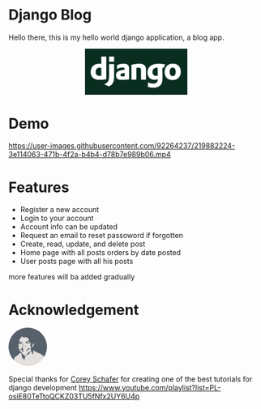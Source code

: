# Django Blog

Hello there, this is my hello world django application, a blog app.

<div style="display: flex; justify-content:center; align-items:center">
    <img src="README/django.png" style="max-width:100%; width:40%;text-align:center" alt="" srcset="">
</div>

# Demo


https://user-images.githubusercontent.com/92264237/219882224-3e114063-471b-4f2a-b4b4-d78b7e989b06.mp4




# Features

* Register a new account
* Login to your account
* Account info can be updated
* Request an email to reset passoword if forgotten
* Create, read, update, and delete post
* Home page with all posts orders by date posted
* User posts page with all his posts

more features will ba added gradually

# Acknowledgement


<img src="README/corey.jpg" style="max-width:100%; width:15%;border-radius:100%;text-align:center" alt="" srcset="">



Special thanks for [Corey Schafer](https://www.youtube.com/channel/UCCezIgC97PvUuR4_gbFUs5g) for creating one of the best tutorials for django development 
https://www.youtube.com/playlist?list=PL-osiE80TeTtoQCKZ03TU5fNfx2UY6U4p

